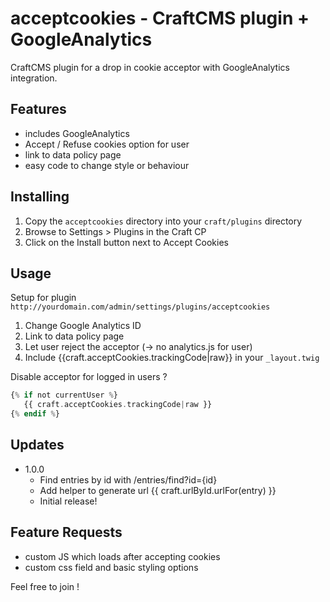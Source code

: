 # acceptcookies - CraftCMS plugin + GoogleAnalytics
CraftCMS plugin for a drop in cookie acceptor with GoogleAnalytics integration.

## Features

- includes GoogleAnalytics
 - Accept / Refuse cookies option for user
 - link to data policy page
 - easy code to change style or behaviour

## Installing

1. Copy the `acceptcookies` directory into your `craft/plugins` directory
2. Browse to Settings > Plugins in the Craft CP
3. Click on the Install button next to Accept Cookies

## Usage
Setup for plugin `http://yourdomain.com/admin/settings/plugins/acceptcookies`

1. Change Google Analytics ID
2. Link to data policy page
3. Let user reject the acceptor (-> no analytics.js for user)
4. Include {{craft.acceptCookies.trackingCode|raw}} in your `_layout.twig`

Disable acceptor for logged in users ?
```php
{% if not currentUser %}
   {{ craft.acceptCookies.trackingCode|raw }}
{% endif %}
```

## Updates

* 1.0.0
	* Find entries by id with /entries/find?id={id}
	* Add helper to generate url {{ craft.urlById.urlFor(entry) }}
	* Initial release!

## Feature Requests
* custom JS which loads after accepting cookies
* custom css field and basic styling options

Feel free to join !

